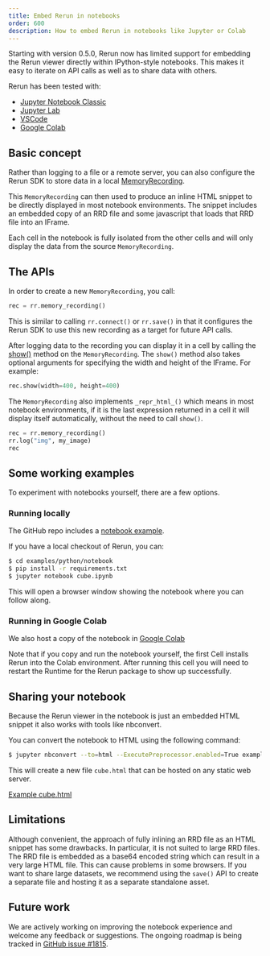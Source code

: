 ```yaml
---
title: Embed Rerun in notebooks
order: 600
description: How to embed Rerun in notebooks like Jupyter or Colab
---
```


Starting with version 0.5.0, Rerun now has limited support for embedding the Rerun viewer directly within IPython-style
notebooks. This makes it easy to iterate on API calls as well as to share data with others.

Rerun has been tested with:
 - [Jupyter Notebook Classic](https://jupyter.org/)
 - [Jupyter Lab](https://jupyter.org/)
 - [VSCode](https://code.visualstudio.com/blogs/2021/08/05/notebooks)
 - [Google Colab](https://colab.research.google.com/)

## Basic concept

Rather than logging to a file or a remote server, you can also configure the Rerun SDK to store data in a local
[MemoryRecording](https://ref.rerun.io/docs/python/stable/common/other_classes_and_functions/#rerun.MemoryRecording).

This `MemoryRecording` can then used to produce an inline HTML snippet to be directly displayed in most notebook
environments. The snippet includes an embedded copy of an RRD file and some javascript that loads that RRD file into an
IFrame.

Each cell in the notebook is fully isolated from the other cells and will only display the data from the source
`MemoryRecording`.

## The APIs

In order to create a new `MemoryRecording`, you call:
```python
rec = rr.memory_recording()
```
This is similar to calling `rr.connect()` or `rr.save()` in that it configures the Rerun SDK to use this new
recording as a target for future API calls.

After logging data to the recording you can display it in a cell by calling the
[show()](https://ref.rerun.io/docs/python/stable/common/other_classes_and_functions/#rerun.MemoryRecording.show) method
on the `MemoryRecording`. The `show()` method also takes optional arguments for specifying the width and height of the IFrame. For example:
```python
rec.show(width=400, height=400)
```

The `MemoryRecording` also implements `_repr_html_()` which means in most notebook environments, if it is the last
expression returned in a cell it will display itself automatically, without the need to call `show()`.
```python
rec = rr.memory_recording()
rr.log("img", my_image)
rec
```
## Some working examples

To experiment with notebooks yourself, there are a few options.
### Running locally

The GitHub repo includes a [notebook example](https://github.com/rerun-io/rerun/blob/main/examples/python/notebook/cube.ipynb).

If you have a local checkout of Rerun, you can:
```bash
$ cd examples/python/notebook
$ pip install -r requirements.txt
$ jupyter notebook cube.ipynb
```

This will open a browser window showing the notebook where you can follow along.

### Running in Google Colab

We also host a copy of the notebook in [Google Colab](https://colab.research.google.com/drive/1R9I7s4o6wydQC_zkybqaSRFTtlEaked_)

Note that if you copy and run the notebook yourself, the first Cell installs Rerun into the Colab environment.
After running this cell you will need to restart the Runtime for the Rerun package to show up successfully.

## Sharing your notebook

Because the Rerun viewer in the notebook is just an embedded HTML snippet it also works with
tools like nbconvert.

You can convert the notebook to HTML using the following command:
```bash
$ jupyter nbconvert --to=html --ExecutePreprocessor.enabled=True examples/python/notebook/cube.ipynb
```

This will create a new file `cube.html` that can be hosted on any static web server.

[Example cube.html](https://static.rerun.io/93d3f93e0951b2e2fedcf70f71014a3b3a5e8ef6_cube.html)

## Limitations

Although convenient, the approach of fully inlining an RRD file as an HTML snippet has some drawbacks. In particular,
it is not suited to large RRD files. The RRD file is embedded as a base64 encoded string which can
result in a very large HTML file. This can cause problems in some browsers. If you want to share large datasets,
we recommend using the `save()` API to create a separate file and hosting it as a separate standalone asset.

## Future work

We are actively working on improving the notebook experience and welcome any feedback or suggestions.
The ongoing roadmap is being tracked in [GitHub issue #1815](https://github.com/rerun-io/rerun/issues/1815).

